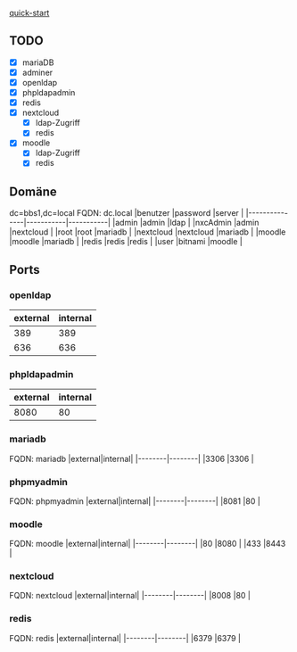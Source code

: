 [quick-start](https://cloud.philipterhazeborg.de/s/ZSJ5PKEdfza7zSs)

## TODO
- [x] mariaDB
- [x] adminer
- [x] openldap
- [x] phpldapadmin
- [x] redis
- [x] nextcloud
    - [x] ldap-Zugriff
    - [x] redis
- [x] moodle
    - [x] ldap-Zugriff
    - [x] redis

## Domäne
dc=bbs1,dc=local
FQDN: dc.local
|benutzer       |password   |server     |
|---------------|-----------|-----------|
|admin          |admin      |ldap       |
|nxcAdmin       |admin      |nextcloud  |
|root           |root       |mariadb    |
|nextcloud      |nextcloud  |mariadb    |
|moodle         |moodle     |mariadb    |
|redis          |redis      |redis      |
|user           |bitnami    |moodle     |

## Ports
### openldap
|external|internal|
|--------|--------|
|389     |389     |
|636     |636     |

### phpldapadmin
|external|internal|
|--------|--------|
|8080    |80      |

### mariadb
FQDN: mariadb
|external|internal|
|--------|--------|
|3306    |3306    |

### phpmyadmin
FQDN: phpmyadmin
|external|internal|
|--------|--------|
|8081    |80      |

### moodle
FQDN: moodle
|external|internal|
|--------|--------|
|80      |8080    |
|433     |8443    |

### nextcloud
FQDN: nextcloud
|external|internal|
|--------|--------|
|8008    |80      |

### redis
FQDN: redis
|external|internal|
|--------|--------|
|6379    |6379    |
